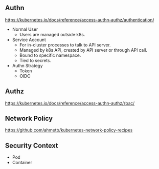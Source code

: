 ## Authn  
https://kubernetes.io/docs/reference/access-authn-authz/authentication/

- Normal User
  - Users are managed outside k8s.
- Service Account
  - For in-cluster processes to talk to API server.
  - Managed by k8s API, created by API server or through API call.
  - Bound to specific namespace.
  - Tied to secrets.
- Authn Strategy
  - Token
  - OIDC

## Authz
https://kubernetes.io/docs/reference/access-authn-authz/rbac/

## Network Policy
https://github.com/ahmetb/kubernetes-network-policy-recipes

## Security Context
- Pod
- Container
